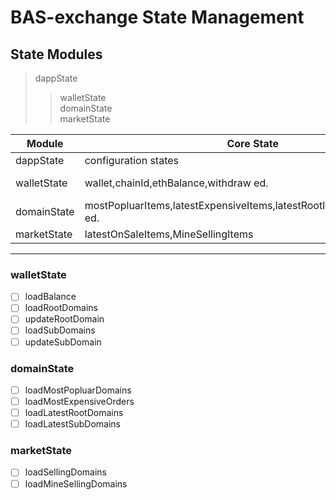# BAS-exchange State Management

## State Modules

> dappState
>> walletState  
>> domainState  
>> marketState  
>> 


|  **Module** |  **Core State** |  **Comments**  |
|  ----  |  ----  |  ---- |
|  dappState  | configuration states | --- |
|  walletState  | wallet,chainId,ethBalance,withdraw ed. |  My wallet data |
|  domainState  | mostPopluarItems,latestExpensiveItems,latestRootItems,latestSubItems ed. | ---- |
|  marketState  | latestOnSaleItems,MineSellingItems | ---- |

----

### walletState

- [ ] loadBalance
- [ ] loadRootDomains
- [ ] updateRootDomain
- [ ] loadSubDomains 
- [ ] updateSubDomain

### domainState

- [ ] loadMostPopluarDomains
- [ ] loadMostExpensiveOrders
- [ ] loadLatestRootDomains
- [ ] loadLatestSubDomains

### marketState

- [ ] loadSellingDomains
- [ ] loadMineSellingDomains
